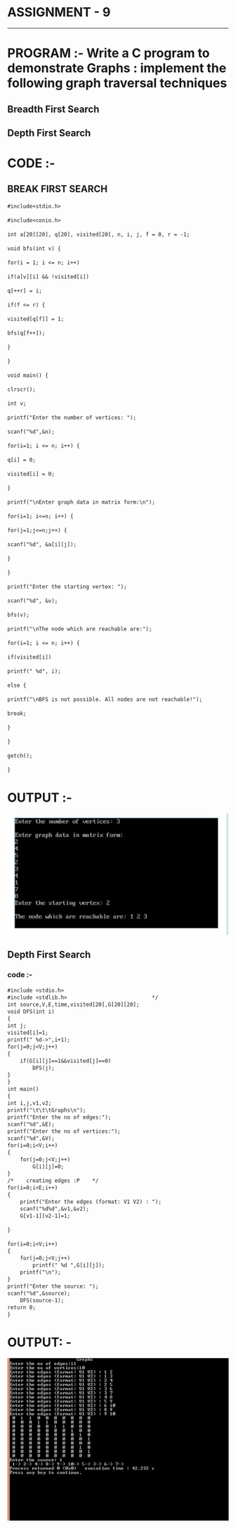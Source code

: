 # ASSIGNMENT - 9
------------------------------------------------------------------------------------------------------------------------------------------------------------------------

# PROGRAM  :- Write a C program to demonstrate Graphs : implement the following graph traversal techniques
## Breadth First Search
## Depth First Search


# CODE :-  

## BREAK FIRST SEARCH 

    #include<stdio.h>

    #include<conio.h>

    int a[20][20], q[20], visited[20], n, i, j, f = 0, r = -1; 

    void bfs(int v) {

    for(i = 1; i <= n; i++)

    if(a[v][i] && !visited[i])

    q[++r] = i;

    if(f <= r) {

    visited[q[f]] = 1;

    bfs(q[f++]);

    }

    }

    void main() {

    clrscr();

    int v;

    printf("Enter the number of vertices: ");

    scanf("%d",&n);

    for(i=1; i <= n; i++) {
 
    q[i] = 0;

    visited[i] = 0;

    }

    printf("\nEnter graph data in matrix form:\n");

    for(i=1; i<=n; i++) {

    for(j=1;j<=n;j++) {

    scanf("%d", &a[i][j]);

    }

    }

    printf("Enter the starting vertex: ");

    scanf("%d", &v);

    bfs(v);

    printf("\nThe node which are reachable are:");

    for(i=1; i <= n; i++) {

    if(visited[i])

    printf(" %d", i);

    else {

    printf("\nBFS is not possible. All nodes are not reachable!");

    break;

    }

    }

    getch();

    }



# OUTPUT :- 

![output](output9.jpeg)



## Depth First Search 

### code :- 

    #include <stdio.h>
    #include <stdlib.h>                           */
    int source,V,E,time,visited[20],G[20][20];
    void DFS(int i)
    {
    int j;
    visited[i]=1;
    printf(" %d->",i+1);
    for(j=0;j<V;j++)
    {
        if(G[i][j]==1&&visited[j]==0)
            DFS(j);
    }
    }
    int main()
    {
    int i,j,v1,v2;
    printf("\t\t\tGraphs\n");
    printf("Enter the no of edges:");
    scanf("%d",&E);
    printf("Enter the no of vertices:");
    scanf("%d",&V);
    for(i=0;i<V;i++)
    {
        for(j=0;j<V;j++)
            G[i][j]=0;
    }
    /*    creating edges :P    */
    for(i=0;i<E;i++)
    {
        printf("Enter the edges (format: V1 V2) : ");
        scanf("%d%d",&v1,&v2);
        G[v1-1][v2-1]=1;

    }

    for(i=0;i<V;i++)
    {
        for(j=0;j<V;j++)
            printf(" %d ",G[i][j]);
        printf("\n");
    }
    printf("Enter the source: ");
    scanf("%d",&source);
        DFS(source-1);
    return 0;
    }


# OUTPUT: - 

![output](output9-1.jpeg)